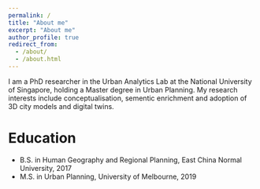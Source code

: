 ```yaml
---
permalink: /
title: "About me"
excerpt: "About me"
author_profile: true
redirect_from: 
  - /about/
  - /about.html
---
```


I am a PhD researcher in the Urban Analytics Lab at the National University of Singapore, holding a Master degree in Urban Planning. My research interests include conceptualisation, sementic enrichment and adoption of 3D city models and digital twins.

Education
======
* B.S. in Human Geography and Regional Planning, East China Normal University, 2017
* M.S. in Urban Planning, University of Melbourne, 2019



